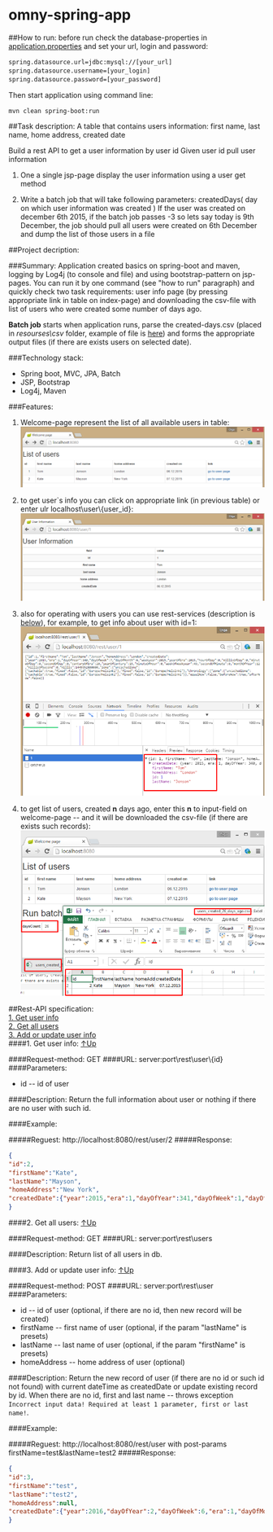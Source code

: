 # omny-spring-app

##How to run: 
before run check the database-properties in [application.properties](/src/main/resources/application.properties)
and set your url, login and password:

```txt
spring.datasource.url=jdbc:mysql://[your_url]
spring.datasource.username=[your_login]
spring.datasource.password=[your_password]
```
Then start application using command line:
```
mvn clean spring-boot:run
```

##Task description:
A table that contains users information: first name, last name, home address, created date

Build a rest API to get a user information by user id
Given user id pull user information

1) One a single jsp-page display the user information using a user get method

2) Write a batch job that will take following parameters: createdDays( day on which user information was created )
If the user was created on december 6th 2015, if the batch job passes -3 so lets say today is 9th December, the job should pull all users were created on 6th December and dump the list of those users in a file


##Project decription:

###Summary:
Application created basics on spring-boot and maven, logging by Log4j (to console and file) and using bootstrap-pattern on jsp-pages.
You can run it by one command (see "how to run" paragraph) and quickly check two task requirements: user info page (by pressing appropriate link in table on index-page) and downloading the csv-file with list of users who were created some number of days ago.

**Batch job** starts when application runs, parse the created-days.csv (placed in *resourses\csv* folder, example of file is [here](/src/main/resources/csv/created-days.csv)) and forms the appropriate output files (if there are exists users on selected date).

###Technology stack:
- Spring boot, MVC, JPA, Batch
- JSP, Bootstrap
- Log4j, Maven

###Features:
1) Welcome-page represent the list of all available users in table:
![image](/screenshots/welcome-page.png)

2) to get user`s info you can click on appropriate link (in previous table) or enter ulr localhost\user\\{user_id}:
![image](/screenshots/user-info-page.png)

3) also for operating with users you can use rest-services (description is <a href="#0_api_contents">below</a>), for example, to get info about user with id=1: <br/>
![image](/screenshots/user-info-rest-page.png)

4) to get list of users, created **n** days ago, enter this **n** to input-field on welcome-page -- and it will be downloaded the csv-file (if there are exists such records):
![image](/screenshots/download-csv.png)

<a name="0_api_contents">
##Rest-API specification:</a><br/>
<a href="#1_getUserInfo">1. Get user info</a><br/>
<a href="#2_getAllUsers">2. Get all users</a><br/>
<a href="#3_setUserInfo">3. Add or update user info</a><br/>

<a name="1_getUserInfo">
####1. Get user info:
</a><a href="#0_api_contents">↑Up</a>

####Request-method:
GET
####URL: 
server:port\\rest\user\\{id}
####Parameters:
- id -- id of user

####Description:
Return the full information about user or nothing if there are no user with such id.

####Example:

#####Reguest:
http://localhost:8080/rest/user/2
#####Response:
```json
{
"id":2,
"firstName":"Kate",
"lastName":"Mayson",
"homeAddress":"New York",
"createdDate":{"year":2015,"era":1,"dayOfYear":341,"dayOfWeek":1,"dayOfMonth":7,"weekyear":2015,"yearOfEra":2015,"hourOfDay":0,"millisOfDay":0,"minuteOfDay":0,"secondOfDay":0,"centuryOfEra":20,"yearOfCentury":15,"minuteOfHour":0,"weekOfWeekyear":50,"secondOfMinute":0,"monthOfYear":12,"millisOfSecond":0,"millis":1449439200000,"zone":{"uncachedZone":{"cachable":true,"fixed":false,"id":"Europe/Helsinki"},"fixed":false,"id":"Europe/Helsinki"},"chronology":{"zone":{"uncachedZone":{"cachable":true,"fixed":false,"id":"Europe/Helsinki"},"fixed":false,"id":"Europe/Helsinki"}},"equalNow":false,"beforeNow":true,"afterNow":false}
}
```

<a name="2_getAllUsers">
####2. Get all users:
</a><a href="#0_api_contents">↑Up</a>

####Request-method:
GET
####URL: 
server:port\\rest\users

####Description:
Return list of all users in db.

<a name="3_setUserInfo">
####3. Add or update user info:
</a><a href="#0_api_contents">↑Up</a>

####Request-method:
POST
####URL: 
server:port\\rest\user
####Parameters:
- id -- id of user (optional, if there are no id, then new record will be created)
- firstName -- first name of user (optional, if the param "lastName" is presets)
- lastName -- last name of user (optional, if the param "firstName" is presets)
- homeAddress -- home address of user (optional)

####Description:
Return the new record of user (if there are no id or such id not found) with current dateTime as createdDate or update existing record by id.
When there are no id, first and last name -- throws exception ```Incorrect input data! Required at least 1 parameter, first or last name!```.

####Example:

#####Reguest:
http://localhost:8080/rest/user with post-params firstName=test&lastName=test2
#####Response:
```json
{
"id":3,
"firstName":"test",
"lastName":"test2",
"homeAddress":null,
"createdDate":{"year":2016,"dayOfYear":2,"dayOfWeek":6,"era":1,"dayOfMonth":2,"millisOfDay":0,"secondOfDay":0,"minuteOfDay":0,"hourOfDay":0,"yearOfEra":2016,"weekyear":2015,"monthOfYear":1,"yearOfCentury":16,"weekOfWeekyear":53,"secondOfMinute":0,"minuteOfHour":0,"centuryOfEra":20,"millisOfSecond":0,"millis":1451685600000,"zone":{"uncachedZone":{"cachable":true,"fixed":false,"id":"Europe/Helsinki"},"fixed":false,"id":"Europe/Helsinki"},"chronology":{"zone":{"uncachedZone":{"cachable":true,"fixed":false,"id":"Europe/Helsinki"},"fixed":false,"id":"Europe/Helsinki"}},"equalNow":false,"afterNow":false,"beforeNow":true}
}
```
